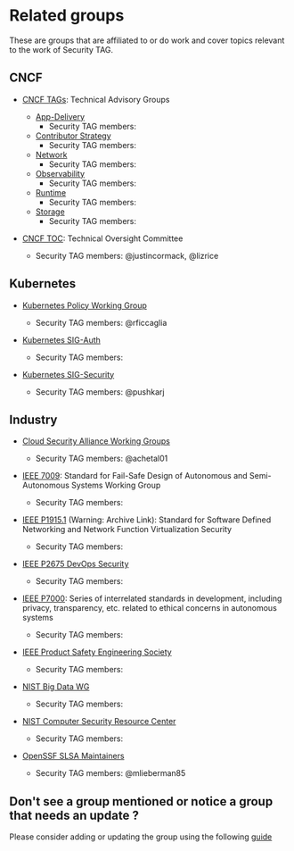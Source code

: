 <!-- if you edit this file, please add your name to the list below, so the
cSpell spell checker won't try to correct them -->
<!-- cSpell:ignore justincormack lizrice rficcaglia pushkarj achetal01 mlieberman85 -->
# Related groups

These are groups that are affiliated to or do work and cover topics relevant to
the work of Security TAG.

## CNCF

* [CNCF TAGs](https://github.com/cncf/toc#technical-advisory-groups):
  Technical Advisory Groups
  * [App-Delivery](https://github.com/cncf/tag-app-delivery)
    * Security TAG members:
  * [Contributor Strategy](https://github.com/cncf/tag-contributor-strategy)
    * Security TAG members:
  * [Network](https://github.com/cncf/tag-network)
    * Security TAG members:
  * [Observability](https://github.com/cncf/tag-observability)
    * Security TAG members:
  * [Runtime](https://github.com/cncf/tag-runtime)
    * Security TAG members:
  * [Storage](https://github.com/cncf/tag-app-delivery)
    * Security TAG members:

* [CNCF TOC](https://github.com/cncf/toc): Technical Oversight Committee
  * Security TAG members: @justincormack, @lizrice

## Kubernetes

* [Kubernetes Policy Working Group](https://github.com/kubernetes/community/tree/master/wg-policy)
  * Security TAG members: @rficcaglia

* [Kubernetes SIG-Auth](https://github.com/kubernetes/community/tree/master/sig-auth)
  * Security TAG members:

* [Kubernetes SIG-Security](https://github.com/kubernetes/community/tree/master/sig-security)
  * Security TAG members: @pushkarj

## Industry

* [Cloud Security Alliance Working Groups](https://cloudsecurityalliance.org/research/working-groups/)
  * Security TAG members: @achetal01

* [IEEE 7009](https://standards.ieee.org/develop/project/7009.html): Standard
  for Fail-Safe Design of Autonomous and Semi-Autonomous Systems Working Group
  * Security TAG members:

* [IEEE
  P1915.1](https://web.archive.org/web/20180729062624/https://standards.ieee.org/develop/project/1915.1.html)
  (Warning: Archive Link): Standard for Software Defined Networking and Network
  Function Virtualization Security
  * Security TAG members:

* [IEEE P2675 DevOps Security](https://standards.ieee.org/develop/project/2675.html)
  * Security TAG members:

* [IEEE P7000](https://standards.ieee.org/develop/project/7000.html): Series of
  interrelated standards in development, including privacy, transparency, etc.
  related to ethical concerns in autonomous systems
  * Security TAG members:

* [IEEE Product Safety Engineering Society](http://ewh.ieee.org/soc/pses/)
  * Security TAG members:

* [NIST Big Data WG](https://bigdatawg.nist.gov/)
  * Security TAG members:

* [NIST Computer Security Resource Center](https://csrc.nist.gov/)
  * Security TAG members:

* [OpenSSF SLSA Maintainers](https://slsa.dev/)
  * Security TAG members: @mlieberman85

## Don't see a group mentioned or notice a group that needs an update ?

Please consider adding or updating the group using the following
[guide](adding-or-updating-groups.md)
